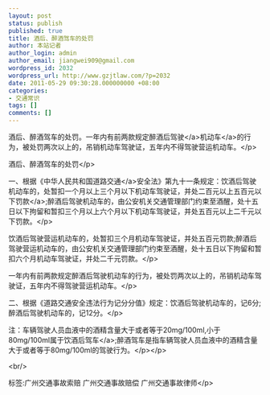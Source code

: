 ```yaml
---
layout: post
status: publish
published: true
title: 酒后、醉酒驾车的处罚
author: 本站记者
author_login: admin
author_email: jiangwei909@gmail.com
wordpress_id: 2032
wordpress_url: http://www.gzjtlaw.com/?p=2032
date: 2011-05-29 09:30:28.000000000 +08:00
categories:
- 交通常识
tags: []
comments: []
---
```

<p><p>酒后、醉酒驾车的处罚。一年内有前两款规定醉酒后<a>驾驶<&#47;a><a>机动车<&#47;a>的行为，被处罚两次以上的，吊销机动车驾驶证，五年内不得驾驶营运机动车。<&#47;p><p>酒后、醉酒驾车的处罚<&#47;p><p>一、根据《中华人民共和国<a>道路交通<&#47;a>安全法》第九十一条规定：饮酒后驾驶机动车的，处暂扣一个月以上三个月以下机动车驾驶证，并处二百元以上五百元以下<a>罚款<&#47;a>;醉酒后驾驶机动车的，由公安机关交通管理部门约束至酒醒，处十五日以下拘留和暂扣三个月以上六个月以下机动车驾驶证，并处五百元以上二千元以下罚款。<&#47;p><p>饮酒后驾驶营运机动车的，处暂扣三个月机动车驾驶证，并处五百元罚款;醉酒后驾驶营运机动车的，由公安机关交通管理部门约束至酒醒，处十五日以下拘留和暂扣六个月机动车驾驶证，并处二千元罚款。<&#47;p><p>一年内有前两款规定醉酒后驾驶机动车的行为，被处罚两次以上的，吊销机动车驾驶证，五年内不得驾驶营运机动车。<&#47;p><p>二、根据《道路交通安全违法行为记分分值》规定：饮酒后驾驶机动车的，记6分;醉酒后驾驶机动车的，记12分。<&#47;p><p>注：车辆驾驶人员血液中的酒精含量大于或者等于20mg&#47;100ml,小于80mg&#47;100ml属于饮<a>酒后驾车<&#47;a>;醉酒驾车是指车辆驾驶人员血液中的酒精含量大于或者等于80mg&#47;100ml的驾驶行为。<&#47;p><&#47;p><br&#47;><p>标签:广州交通事故索赔 广州交通事故赔偿 广州交通事故律师<&#47;p>

